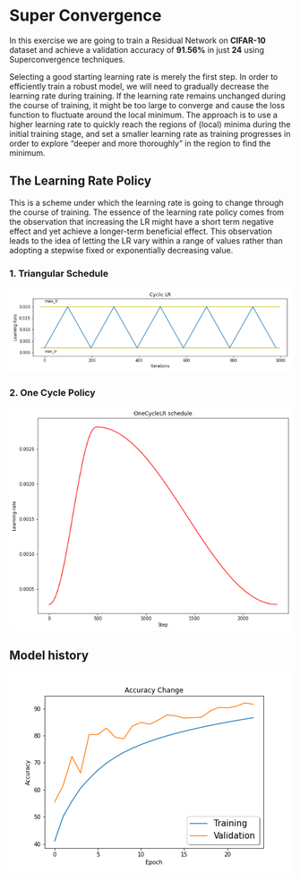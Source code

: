 # Super Convergence

In this exercise we are going to train a Residual Network on **CIFAR-10** dataset and achieve a validation accuracy of **91.56%** in just **24** using Superconvergence techniques. 

Selecting a good starting learning rate is merely the first step. In order to efficiently train a robust model, we will need to gradually decrease the learning rate during training. If the learning rate remains unchanged during the course of training, it might be too large to converge and cause the loss function to fluctuate around the local minimum. The approach is to use a higher learning rate to quickly reach the regions of (local) minima during the initial training stage, and set a smaller learning rate as training progresses in order to explore “deeper and more thoroughly” in the region to find the minimum.


## The Learning Rate Policy

This is a scheme under which the learning rate is going to change through the course of training. The essence of the learning rate policy comes from the observation that increasing the LR might have a short term negative effect
and yet achieve a longer-term beneficial effect. This observation leads to the idea of letting the LR vary within a range of values rather than adopting a stepwise fixed or exponentially decreasing value.

### 1. Triangular Schedule

![triangular](images/clr_plot.png)

### 2. One Cycle Policy

![ocp](images/ocp_plot.png)

## Model history

![accuracy](images/accuracy_change.png)

